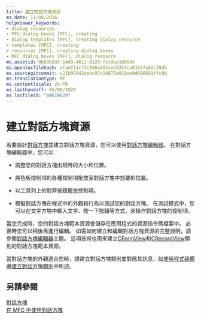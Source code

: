 ```yaml
---
title: 建立對話方塊資源
ms.date: 11/04/2016
helpviewer_keywords:
- dialog resources
- MFC dialog boxes [MFC], creating
- dialog templates [MFC], creating dialog resource
- templates [MFC], creating
- resources [MFC], creating dialog boxes
- MFC dialog boxes [MFC], dialog resource
ms.assetid: 0b83bd33-14d3-4611-8129-fccdae18053e
ms.openlocfilehash: efaef11cfdc036a201ced3357ca81b37a5dc29db
ms.sourcegitcommit: c21b05042debc97d14875e019ee9d698691ffc0b
ms.translationtype: MT
ms.contentlocale: zh-TW
ms.lasthandoff: 06/09/2020
ms.locfileid: "84619629"
---
```

# <a name="creating-the-dialog-resource"></a>建立對話方塊資源

若要設計[對話方塊](dialog-boxes.md)並建立對話方塊資源，您可以使用[對話方塊編輯器](../windows/dialog-editor.md)。 在對話方塊編輯器中，您可以：

- 調整您的對話方塊出現時的大小和位置。

- 將色板控制項的各種控制項拖放至對話方塊中想要的位置。

- 以工具列上的對齊按鈕擺放控制項。

- 模擬對話方塊在程式中的外觀和行為以測試您的對話方塊。 在測試模式中，您可以在文字方塊中輸入文字、按一下按鈕等方式，來操作對話方塊的控制項。

當您完成時，您的對話方塊範本資源會儲存在應用程式的資源指令碼檔案中。 必要時您可以稍後再進行編輯。 如需如何建立和編輯對話方塊資源的完整說明，請參閱[對話方塊編輯器](../windows/dialog-editor.md)主題。 這項技術也用來建立[CFormView](reference/cformview-class.md)和[CRecordView](reference/crecordview-class.md)類別的對話方塊範本資源。

當對話方塊的外觀適合您時，請建立對話方塊類別並對應其訊息，如[使用程式碼嚮導建立對話方塊類別](creating-a-dialog-class-with-code-wizards.md)中所述。

## <a name="see-also"></a>另請參閱

[對話方塊](dialog-boxes.md)<br/>
[在 MFC 中使用對話方塊](life-cycle-of-a-dialog-box.md)
